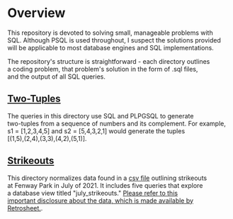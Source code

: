 # Overview
This repository is devoted to solving small, manageable problems with<br/>
SQL. Although PSQL is used throughout, I suspect the solutions provided<br/>
will be applicable to most database engines and SQL implementations.<br/>

The repository's structure is straightforward - each directory outlines<br/>
a coding problem, that problem's solution in the form of .sql files,<br/>
and the output of all SQL queries.<br/>

## [Two-Tuples](/two_tuples)<br/>
The queries in this directory use SQL and PLPGSQL to generate<br/>
two-tuples from a sequence of numbers and its complement.  For example,<br/>
s1 = [1,2,3,4,5] and s2 = [5,4,3,2,1] would generate the tuples<br/>
[(1,5),(2,4),(3,3),(4,2),(5,1)].<br/>

## [Strikeouts](/strikeouts)<br/>
This directory normalizes data found in a [csv file](/strikeouts/source_files/fenway_july_strikeouts_2021.csv) outlining strikeouts<br/>
at Fenway Park in July of 2021.  It includes five queries that explore<br/>
a database view titled "july_strikeouts."  [Please refer to this<br/>
important disclosure about the data, which is made available by<br/>
Retrosheet.](/strikeouts/IMPORTANT_RETROSHEET_NOTICE.md).<br/>
